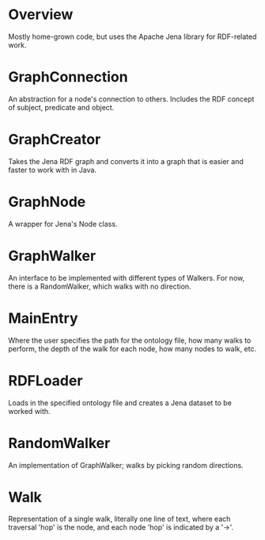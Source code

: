 # Overview
Mostly home-grown code, but uses the Apache Jena library for RDF-related work.

# GraphConnection
An abstraction for a node's connection to others. Includes the RDF concept of subject, predicate and object.

# GraphCreator
Takes the Jena RDF graph and converts it into a graph that is easier and faster to work with in Java.

# GraphNode
A wrapper for Jena's Node class.

# GraphWalker
An interface to be implemented with different types of Walkers. For now, there is a RandomWalker, which walks with no
direction.

# MainEntry
Where the user specifies the path for the ontology file, how many walks to perform, the depth of the walk for each node,
how many nodes to walk, etc. 

# RDFLoader
Loads in the specified ontology file and creates a Jena dataset to be worked with.

# RandomWalker
An implementation of GraphWalker; walks by picking random directions.

# Walk
Representation of a single walk, literally one line of text, where each traversal 'hop' is the node, and each node 'hop'
is indicated by a '->'.
